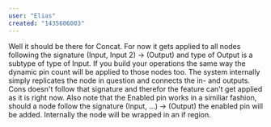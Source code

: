 ```yaml
---
user: "Elias"
created: "1435606003"
---
```


Well it should be there for Concat. For now it gets applied to all nodes following the signature (Input, Input 2) -> (Output) and type of Output is a subtype of type of Input. If you build your operations the same way the dynamic pin count will be applied to those nodes too. The system internally simply replicates the node in question and connects the in- and outputs.
Cons doesn't follow that signature and therefor the feature can't get applied as it is right now.
Also note that the Enabled pin works in a similiar fashion, should a node follow the signature (Input, ...) -> (Output) the enabled pin will be added. Internally the node will be wrapped in an if region.

